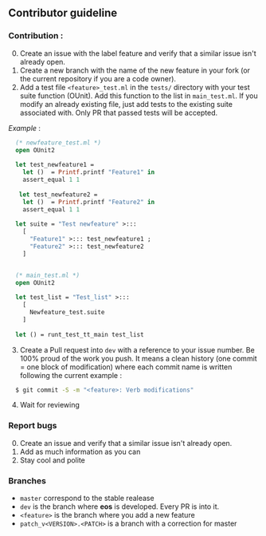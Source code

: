 ## Contributor guideline

### Contribution :

0) Create an issue with the label feature and verify that a similar issue isn't already open.
1) Create a new branch with the name of the new feature in your fork (or the current repository if you are a code owner).
2) Add a test file ```<feature>_test.ml``` in the ```tests/``` directory with your test suite function (OUnit). Add this function to the list in 
```main_test.ml```. If you modify an already existing file, just add tests to the existing suite associated with.
Only PR that passed tests will be accepted.

*Example* : 
```ocaml
  (* newfeature_test.ml *)
  open OUnit2
  
  let test_newfeature1 = 
    let ()  = Printf.printf "Feature1" in 
    assert_equal 1 1
    
   let test_newfeature2 = 
    let ()  = Printf.printf "Feature2" in 
    assert_equal 1 1
  
  let suite = "Test newfeature" >:::
    [ 
      "Feature1" >::: test_newfeature1 ;
      "Feature2" >::: test_newfeature2 
    ]


  (* main_test.ml *)
  open OUnit2
  
  let test_list = "Test_list" >:::
    [
      Newfeature_test.suite
    ]
  
  let () = runt_test_tt_main test_list

```

3) Create a Pull request into ```dev``` with a reference to your issue number. Be 100% proud of the work you push. It means a clean history (one 
commit = one block of modification) where each commit name is written following the current example : 
```sh
  $ git commit -S -m "<feature>: Verb modifications"
```
4) Wait for reviewing

### Report bugs

0) Create an issue and verify that a similar issue isn't already open.
1) Add as much information as you can
2) Stay cool and polite

### Branches
* ```master``` correspond to the stable realease
* ```dev``` is the branch where **eos** is developed. Every PR is into it.
* ```<feature>``` is the branch where you add a new feature
* ```patch_v<VERSION>.<PATCH>``` is a branch with a correction for master


